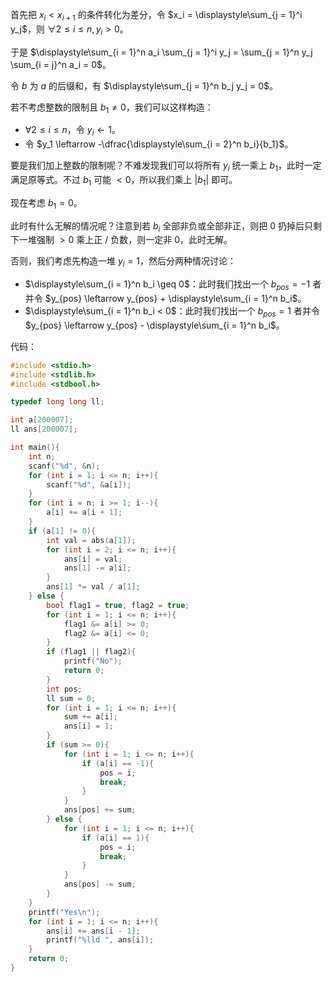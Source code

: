 首先把 $x_i < x_{i + 1}$ 的条件转化为差分，令 $x_i = \displaystyle\sum_{j = 1}^i y_j$，则 $\forall 2 \leq i \leq n, y_i > 0$。

于是 $\displaystyle\sum_{i = 1}^n a_i \sum_{j = 1}^i y_j = \sum_{j = 1}^n y_j \sum_{i = j}^n a_i = 0$。

令 $b$ 为 $a$ 的后缀和，有 $\displaystyle\sum_{j = 1}^n b_j y_j = 0$。

若不考虑整数的限制且 $b_1 \neq 0$，我们可以这样构造：

- $\forall 2 \leq i \leq n$，令 $y_i \leftarrow 1$。
- 令 $y_1 \leftarrow -\dfrac{\displaystyle\sum_{i = 2}^n b_i}{b_1}$。

要是我们加上整数的限制呢？不难发现我们可以将所有 $y_i$ 统一乘上 $b_1$，此时一定满足原等式。不过 $b_1$ 可能 $< 0$，所以我们乘上 $|b_1|$ 即可。

现在考虑 $b_1 = 0$。

此时有什么无解的情况呢？注意到若 $b_i$ 全部非负或全部非正，则把 $0$ 扔掉后只剩下一堆强制 $> 0$ 乘上正 / 负数，则一定非 $0$，此时无解。

否则，我们考虑先构造一堆 $y_i = 1$，然后分两种情况讨论：

- $\displaystyle\sum_{i = 1}^n b_i \geq 0$：此时我们找出一个 $b_{pos} = -1$ 者并令 $y_{pos} \leftarrow y_{pos} + \displaystyle\sum_{i = 1}^n b_i$。
- $\displaystyle\sum_{i = 1}^n b_i < 0$：此时我们找出一个 $b_{pos} = 1$ 者并令 $y_{pos} \leftarrow y_{pos} - \displaystyle\sum_{i = 1}^n b_i$。

代码：
```cpp
#include <stdio.h>
#include <stdlib.h>
#include <stdbool.h>

typedef long long ll;

int a[200007];
ll ans[200007];

int main(){
	int n;
	scanf("%d", &n);
	for (int i = 1; i <= n; i++){
		scanf("%d", &a[i]);
	}
	for (int i = n; i >= 1; i--){
		a[i] += a[i + 1];
	}
	if (a[1] != 0){
		int val = abs(a[1]);
		for (int i = 2; i <= n; i++){
			ans[i] = val;
			ans[1] -= a[i];
		}
		ans[1] *= val / a[1];
	} else {
		bool flag1 = true, flag2 = true;
		for (int i = 1; i <= n; i++){
			flag1 &= a[i] >= 0;
			flag2 &= a[i] <= 0;
		}
		if (flag1 || flag2){
			printf("No");
			return 0;
		}
		int pos;
		ll sum = 0;
		for (int i = 1; i <= n; i++){
			sum += a[i];
			ans[i] = 1;
		}
		if (sum >= 0){
			for (int i = 1; i <= n; i++){
				if (a[i] == -1){
					pos = i;
					break;
				}
			}
			ans[pos] += sum;
		} else {
			for (int i = 1; i <= n; i++){
				if (a[i] == 1){
					pos = i;
					break;
				}
			}
			ans[pos] -= sum;
		}
	}
	printf("Yes\n");
	for (int i = 1; i <= n; i++){
		ans[i] += ans[i - 1];
		printf("%lld ", ans[i]);
	}
	return 0;
}
```